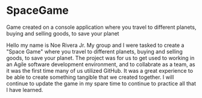 # SpaceGame
Game created on a console application where you travel to different planets, buying and selling goods, to save your planet

Hello my name is Noe Rivera Jr. My group and I were tasked to create a "Space Game" where you travel to different planets, buying and selling goods, to save your planet. The project was for us to get used to working in an Agile software development environment, and to collabrate as a team, as it was the first time many of us utilized GitHub. It was a great experience to be able to create something tangible that we created together. I will continue to update the game in my spare time to continue to practice all that I have learned.

